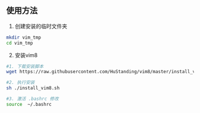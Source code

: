## 使用方法

1. 创建安装的临时文件夹

```bash
mkdir vim_tmp
cd vim_tmp
```

2. 安装vim8

```bash
#1. 下载安装脚本
wget https://raw.githubusercontent.com/HuStanding/vim8/master/install_vim8.sh -O  install_vim8.sh

#2. 执行安装
sh ./install_vim8.sh

#3. 激活 .bashrc 修改
source  ~/.bashrc
```
